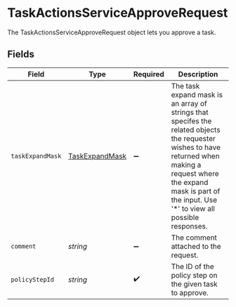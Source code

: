 # TaskActionsServiceApproveRequest

The TaskActionsServiceApproveRequest object lets you approve a task.


## Fields

| Field                                                                                                                                                                                                                         | Type                                                                                                                                                                                                                          | Required                                                                                                                                                                                                                      | Description                                                                                                                                                                                                                   |
| ----------------------------------------------------------------------------------------------------------------------------------------------------------------------------------------------------------------------------- | ----------------------------------------------------------------------------------------------------------------------------------------------------------------------------------------------------------------------------- | ----------------------------------------------------------------------------------------------------------------------------------------------------------------------------------------------------------------------------- | ----------------------------------------------------------------------------------------------------------------------------------------------------------------------------------------------------------------------------- |
| `taskExpandMask`                                                                                                                                                                                                              | [TaskExpandMask](../../models/shared/taskexpandmask.md)                                                                                                                                                                       | :heavy_minus_sign:                                                                                                                                                                                                            | The task expand mask is an array of strings that specifes the related objects the requester wishes to have returned when making a request where the expand mask is part of the input. Use '*' to view all possible responses. |
| `comment`                                                                                                                                                                                                                     | *string*                                                                                                                                                                                                                      | :heavy_minus_sign:                                                                                                                                                                                                            | The comment attached to the request.                                                                                                                                                                                          |
| `policyStepId`                                                                                                                                                                                                                | *string*                                                                                                                                                                                                                      | :heavy_check_mark:                                                                                                                                                                                                            | The ID of the policy step on the given task to approve.                                                                                                                                                                       |